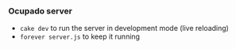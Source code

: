 ### Ocupado server

* `cake dev` to run the server in development mode (live reloading)
* `forever server.js` to keep it running
